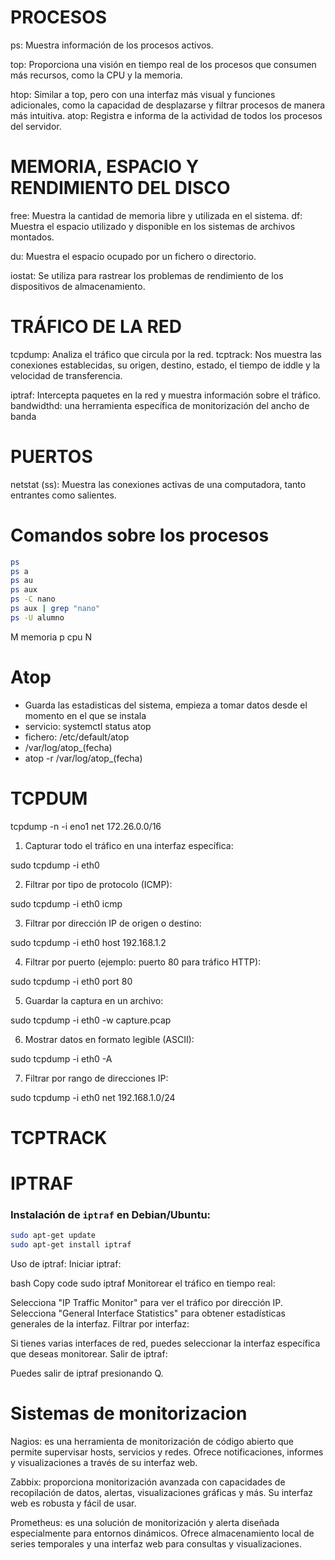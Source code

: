 # PROCESOS
ps: Muestra información de los procesos activos.

top: Proporciona una visión en tiempo real de los procesos que consumen más recursos,
como la CPU y la memoria.

htop: Similar a top, pero con una interfaz más visual y funciones adicionales, como la
capacidad de desplazarse y filtrar procesos de manera más intuitiva.
atop: Registra e informa de la actividad de todos los procesos del servidor.

# MEMORIA, ESPACIO Y RENDIMIENTO DEL DISCO
free: Muestra la cantidad de memoria libre y utilizada en el sistema.
df: Muestra el espacio utilizado y disponible en los sistemas de archivos montados.

du: Muestra el espacio ocupado por un fichero o directorio.

iostat: Se utiliza para rastrear los problemas de rendimiento de los dispositivos de
almacenamiento.

# TRÁFICO DE LA RED
tcpdump: Analiza el tráfico que circula por la red.
tcptrack: Nos muestra las conexiones establecidas, su origen, destino, estado, el tiempo
de iddle y la velocidad de transferencia.

iptraf: Intercepta paquetes en la red y muestra información sobre el tráfico.
bandwidthd: una herramienta específica de monitorización del ancho de banda

# PUERTOS
netstat (ss): Muestra las conexiones activas de una computadora, tanto entrantes como
salientes.

# Comandos sobre los procesos

```bash
ps
ps a
ps au
ps aux 
ps -C nano
ps aux | grep "nano"
ps -U alumno 
```

M memoria
p cpu
N

# Atop
- Guarda las estadisticas del sistema, empieza a tomar datos desde el momento en el que se instala
- servicio: systemctl status atop
- fichero: /etc/default/atop
- /var/log/atop_(fecha)
- atop -r /var/log/atop_(fecha)


# TCPDUM
tcpdump -n -i eno1 net 172.26.0.0/16  


1. Capturar todo el tráfico en una interfaz específica:

sudo tcpdump -i eth0

2. Filtrar por tipo de protocolo (ICMP):

sudo tcpdump -i eth0 icmp

3. Filtrar por dirección IP de origen o destino:

sudo tcpdump -i eth0 host 192.168.1.2

4. Filtrar por puerto (ejemplo: puerto 80 para tráfico HTTP):

sudo tcpdump -i eth0 port 80

5. Guardar la captura en un archivo:

sudo tcpdump -i eth0 -w capture.pcap

6. Mostrar datos en formato legible (ASCII):

sudo tcpdump -i eth0 -A

7. Filtrar por rango de direcciones IP:

sudo tcpdump -i eth0 net 192.168.1.0/24


# TCPTRACK

# IPTRAF

### Instalación de `iptraf` en Debian/Ubuntu:

```bash
sudo apt-get update
sudo apt-get install iptraf
```

Uso de iptraf:
Iniciar iptraf:

bash
Copy code
sudo iptraf
Monitorear el tráfico en tiempo real:

Selecciona "IP Traffic Monitor" para ver el tráfico por dirección IP.
Selecciona "General Interface Statistics" para obtener estadísticas generales de la interfaz.
Filtrar por interfaz:

Si tienes varias interfaces de red, puedes seleccionar la interfaz específica que deseas monitorear.
Salir de iptraf:

Puedes salir de iptraf presionando Q.

# Sistemas de monitorizacion
Nagios: es una herramienta de monitorización de código abierto que permite supervisar hosts, servicios y redes. Ofrece notificaciones, informes y visualizaciones a través de su interfaz web.


Zabbix: proporciona monitorización avanzada con capacidades de recopilación de datos, alertas, visualizaciones gráficas y más. Su interfaz web es robusta y fácil de usar.


Prometheus: es una solución de monitorización y alerta diseñada especialmente para entornos dinámicos. Ofrece almacenamiento local de series temporales y una interfaz web para consultas y visualizaciones.



